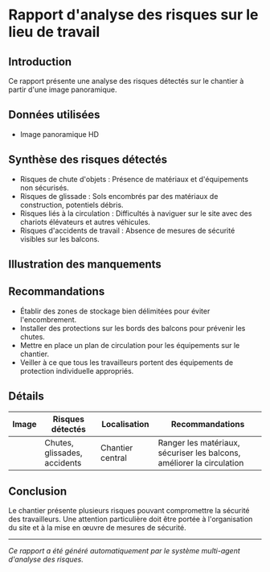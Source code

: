 # Rapport d'analyse des risques sur le lieu de travail

## Introduction
Ce rapport présente une analyse des risques détectés sur le chantier à partir d'une image panoramique.

## Données utilisées
- Image panoramique HD

## Synthèse des risques détectés
- Risques de chute d'objets : Présence de matériaux et d'équipements non sécurisés.
- Risques de glissade : Sols encombrés par des matériaux de construction, potentiels débris.
- Risques liés à la circulation : Difficultés à naviguer sur le site avec des chariots élévateurs et autres véhicules.
- Risques d'accidents de travail : Absence de mesures de sécurité visibles sur les balcons.

## Illustration des manquements
<!-- Insertion d'images annotées ou de schémas -->

## Recommandations
- Établir des zones de stockage bien délimitées pour éviter l'encombrement.
- Installer des protections sur les bords des balcons pour prévenir les chutes.
- Mettre en place un plan de circulation pour les équipements sur le chantier.
- Veiller à ce que tous les travailleurs portent des équipements de protection individuelle appropriés.

## Détails
| Image | Risques détectés          | Localisation       | Recommandations                       |
|-------|---------------------------|--------------------|---------------------------------------|
|       | Chutes, glissades, accidents | Chantier central | Ranger les matériaux, sécuriser les balcons, améliorer la circulation |

## Conclusion
Le chantier présente plusieurs risques pouvant compromettre la sécurité des travailleurs. Une attention particulière doit être portée à l'organisation du site et à la mise en œuvre de mesures de sécurité.

---
*Ce rapport a été généré automatiquement par le système multi-agent d'analyse des risques.*
